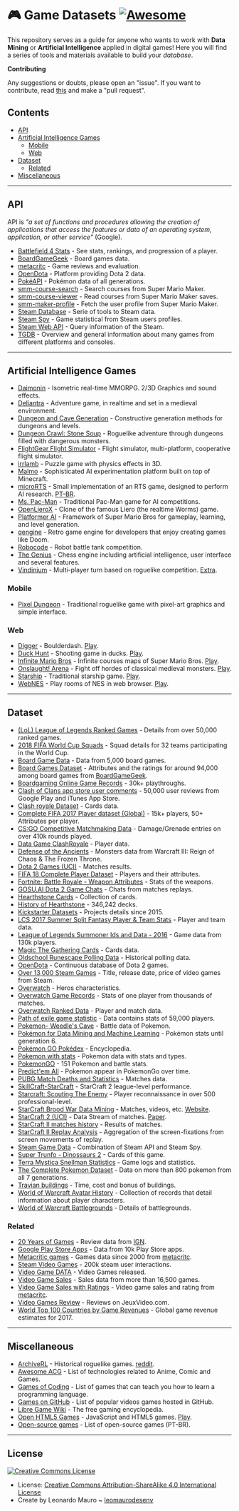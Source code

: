# :video_game: Game Datasets [![Awesome](https://awesome.re/badge.svg)](https://github.com/sindresorhus/awesome)

This repository serves as a guide for anyone who wants to work with **Data Mining** or **Artificial Intelligence** applied in digital games! Here you will find a series of tools and materials available to build your _database_.   

**Contributing**   

Any suggestions or doubts, please open an "issue". If you want to contribute, read [this](CONTRIBUTING.md) and make a "pull request".   
   
## Contents

- [API](#api)
- [Artificial Intelligence Games](#artificial-intelligence-games)
  - [Mobile](#mobile)
  - [Web](#web)
- [Dataset](#dataset)
  - [Related](#related)
- [Miscellaneous](#miscellaneous)

---
## API

API is _"a set of functions and procedures allowing the creation of applications that access the features or data of an operating system, application, or other service"_ (Google).  

- [Battlefield 4 Stats](http://bf4stats.com/) - See stats, rankings, and progression of a player.
- [BoardGameGeek](https://boardgamegeek.com/wiki/page/BGG_XML_API2) - Board games data.
- [metacritc](https://www.metacritic.com/game) - Game reviews and evaluation.
- [OpenDota](https://www.opendota.com/) - Platform providing Dota 2 data.
- [PokéAPI](https://pokeapi.co/) - Pokémon data of all generations.
- [smm-course-search](https://github.com/leomaurodesenv/smm-course-search) - Search courses from Super Mario Maker.
- [smm-course-viewer](https://github.com/leomaurodesenv/smm-course-viewer) - Read courses from Super Mario Maker saves.
- [smm-maker-profile](https://github.com/leomaurodesenv/smm-maker-profile) - Fetch the user profile from Super Mario Maker.
- [Steam Database](https://github.com/SteamDatabase) - Serie of tools to Steam data.
- [Steam Spy](https://github.com/topics/steamspy) - Game statistical from Steam users profiles.
- [Steam Web API](https://developer.valvesoftware.com/wiki/Steam_Web_API) - Query information of the Steam.
- [TGDB](https://github.com/TheGamesDB/TheGamesDB/) - Overview and general information about many games from different platforms and consoles.

---
## Artificial Intelligence Games

- [Daimonin](https://www.daimonin.org/) - Isometric real-time MMORPG. 2/3D Graphics and sound effects.
- [Deliantra](http://www.deliantra.net/) - Adventure game, in realtime and set in a medieval environment.
- [Dungeon and Cave Generation](https://github.com/sentientdesigns/constructive) - Constructive generation methods for dungeons and levels.
- [Dungeon Crawl: Stone Soup](https://github.com/crawl/crawl) - Roguelike adventure through dungeons filled with dangerous monsters.
- [FlightGear Flight Simulator](http://home.flightgear.org/) - Flight simulator, multi-platform, cooperative flight simulator.
- [irrlamb](https://github.com/jazztickets/irrlamb) - Puzzle game with physics effects in 3D.
- [Malmo](https://github.com/Microsoft/malmo) - Sophisticated AI experimentation platform built on top of Minecraft.
- [microRTS](https://github.com/santiontanon/microrts) - Small implementation of an RTS game, designed to perform AI research. [PT-BR](https://github.com/rubensolv/MicroRTS).
- [Ms. Pac-Man](http://gameaibook.org/wp-content/uploads/2016/10/mspacman-master.zip) - Traditional Pac-Man game for AI competitions.
- [OpenLieroX](http://www.openlierox.net/) - Clone of the famous Liero (the realtime Worms) game.
- [Platformer AI](https://sites.google.com/site/platformersai/LevelGeneration) - Framework of Super Mario Bros for gameplay, learning, and level generation.
- [qengine](https://github.com/klaussilveira/qengine) - Retro game engine for developers that enjoy creating games like Doom.
- [Robocode](https://robocode.sourceforge.io/) - Robot battle tank competition.
- [The Genius](http://thegenius.sourceforge.net/) - Chess engine including artificial intelligence, user interface and several features.
- [Vindinium](https://github.com/leomaurodesenv/vindinium) - Multi-player turn based on roguelike competition. [Extra](https://pythonhosted.org/vindinium/).

### Mobile

- [Pixel Dungeon](https://github.com/watabou/pixel-dungeon) - Traditional roguelike game with pixel-art graphics and simple interface.

### Web

- [Digger](https://github.com/lutzroeder/digger) - Boulderdash. [Play](http://games.leonardomauro.com/digger/).
- [Duck Hunt](https://github.com/MattSurabian/DuckHunt-JS) - Shooting game in ducks. [Play](http://duckhuntjs.com/).
- [Infinite Mario Bros](https://github.com/robertkleffner/mariohtml5) - Infinite courses maps of Super Mario Bros. [Play](https://openhtml5games.github.io/games-mirror/dist/mariohtml5/main.html).
- [Onslaught! Arena](https://github.com/lostdecade/onslaught_arena) - Fight off hordes of classical medieval monsters. [Play](http://arcade.lostdecadegames.com/onslaught-arena/).
- [Starship](http://maettig.com/code/canvas/starship-sorades-13k.zip) - Traditional starship game. [Play](http://games.leonardomauro.com/starshipsorades/).
- [WebNES](https://github.com/pubby) - Play rooms of NES in web browser. [Play](http://pubby.github.io/webnes/index_app.html).

---
## Dataset

- [(LoL) League of Legends Ranked Games](https://www.kaggle.com/datasnaek/league-of-legends) - Details from over 50,000 ranked games.
- [2018 FIFA World Cup Squads](https://www.kaggle.com/cclayford/2018-fifa-world-cup-squads) - Squad details for 32 teams participating in the World Cup.
- [Board Game Data](https://www.kaggle.com/mrpantherson/board-game-data) - Data from 5,000 board games.
- [Board Games Dataset](https://www.kaggle.com/gabrio/board-games-dataset) - Attributes and the ratings for around 94,000 among board games from [BoardGameGeek](https://www.boardgamegeek.com/).
- [Boardgaming Online Game Records](https://www.kaggle.com/jingking/boardgaming-online-processed-game-records) - 30k+ playthroughs.
- [Clash of Clans app store user comments](https://www.kaggle.com/moradnejad/clash-of-clans-50000-user-comments) - 50,000 user reviews from Google Play and iTunes App Store.
- [Clash royale Dataset](https://www.kaggle.com/swappyk/clash-royale-dataset) - Cards data.
- [Complete FIFA 2017 Player dataset (Global)](https://www.kaggle.com/artimous/complete-fifa-2017-player-dataset-global) - 15k+ players, 50+ Attributes per player.
- [CS:GO Competitive Matchmaking Data](https://www.kaggle.com/skihikingkevin/csgo-matchmaking-damage) - Damage/Grenade entries on over 410k rounds played.
- [Data Game ClashRoyale](https://www.kaggle.com/lucianomartins/data-game-clashroyale) - Player data.
- [Defense of the Ancients](https://www.kaggle.com/raxnamosa/defense-of-the-ancients) - Monsters data from Warcraft III: Reign of Chaos & The Frozen Throne.
- [Dota 2 Games (UCI)](https://archive.ics.uci.edu/ml/datasets/Dota2+Games+Results) - Matches results.
- [FIFA 18 Complete Player Dataset](https://www.kaggle.com/thec03u5/fifa-18-demo-player-dataset) - Players and their attributes.
- [Fortnite: Battle Royale - Weapon Attributes](https://www.kaggle.com/jruots/fortnite-battle-royale-weapon-attributes) - Stats of the weapons.
- [GOSU.AI Dota 2 Game Chats](https://www.kaggle.com/romovpa/gosuai-dota-2-game-chats) - Chats from matches replays.
- [Hearthstone Cards](https://www.kaggle.com/jeradrose/hearthstone-cards) - Collection of cards.
- [History of Hearthstone](https://www.kaggle.com/romainvincent/history-of-hearthstone) - 346,242 decks.
- [Kickstarter Datasets](https://webrobots.io/kickstarter-datasets/) - Projects details since 2015.
- [LCS 2017 Summer Split Fantasy Player & Team Stats](https://www.kaggle.com/danielwatabe/lcs-2017-summer-split-fantasy-player-team-stats) - Player and team data.
- [League of Legends Summoner Ids and Data - 2016](https://www.kaggle.com/xenogearcap/league2016) - Game data from 130k players.
- [Magic The Gathering Cards](https://www.kaggle.com/mylesoneill/magic-the-gathering-cards) - Cards data.
- [Oldschool Runescape Polling Data](https://www.kaggle.com/nikkynak/oldschool-runescape-polling-data) - Historical polling data.
- [OpenDota](https://blog.opendota.com/2017/03/24/datadump2/) - Continuous database of Dota 2 games.
- [Over 13,000 Steam Games](https://www.kaggle.com/kingburrito666/over-13000-steam-games) - Title, release date, price of video games from Steam.
- [Overwatch](https://www.kaggle.com/edopic/overwatch) - Heros characteristics.
- [Overwatch Game Records](https://www.kaggle.com/mylesoneill/overwatch-game-records) - Stats of one player from thousands of matches.
- [Overwatch Ranked Data](https://www.kaggle.com/simonho87/overwatch-ranked-data) - Player and match data.
- [Path of exile game statistic](https://www.kaggle.com/gagazet/path-of-exile-league-statistic) - Data contains stats of 59,000 players.
- [Pokemon- Weedle's Cave](https://www.kaggle.com/terminus7/pokemon-challenge) - Battle data of Pokemon.
- [Pokémon for Data Mining and Machine Learning](https://www.kaggle.com/alopez247/pokemon) - Pokémon stats until generation 6.
- [Pokémon GO Pokédex](https://github.com/Biuni/PokemonGO-Pokedex) - Encyclopedia.
- [Pokemon with stats](https://www.kaggle.com/abcsds/pokemon) - Pokemon data with stats and types.
- [PokemonGO](https://www.kaggle.com/abcsds/pokemongo) - 151 Pokemon and battle stats.
- [Predict'em All](https://www.kaggle.com/semioniy/predictemall) - Pokemon appear in PokemonGo over time.
- [PUBG Match Deaths and Statistics](https://www.kaggle.com/skihikingkevin/pubg-match-deaths) - Matches data.
- [SkillCraft-StarCraft](https://www.kaggle.com/danofer/skillcraft) - StarCraft 2 league-level performance.
- [Starcraft: Scouting The Enemy](https://www.kaggle.com/kinguistics/starcraft-scouting-the-enemy) - Player reconnaissance in over 500 professional-level.
- [StarCraft Brood War Data Mining](https://github.com/TorchCraft/StarData) - Matches, videos, etc. [Website](http://nova.wolfwork.com/dataMining.html).
- [StarCraft 2 (UCI)](https://archive.ics.uci.edu/ml/datasets/SkillCraft1+Master+Table+Dataset) - Data Stream of matches. [Paper](https://doi.org/10.1371/journal.pone.0075129).
- [StarCraft II matches history](https://www.kaggle.com/alimbekovkz/starcraft-ii-matches-history) - Results of matches.
- [StarCraft II Replay Analysis](https://www.kaggle.com/sfu-summit/starcraft-ii-replay-analysis) - Aggregation of the screen-fixations from screen movements of replay.
- [Steam Game Data](https://github.com/CraigKelly/steam-data) - Combination of Steam API and Steam Spy.
- [Super Trunfo - Dinossaurs 2](https://www.kaggle.com/kandebonfim/super-trunfo-dinossaurs-2) - Cards of this game.
- [Terra Mystica Snellman Statistics](https://www.kaggle.com/lemonkoala/terra-mystica) - Game logs and statistics.
- [The Complete Pokemon Dataset](https://www.kaggle.com/rounakbanik/pokemon) - Data on more than 800 pokemon from all 7 generations.
- [Travian buildings](https://www.kaggle.com/cblesa/travian-buildings) - Time, cost and bonus of buildings.
- [World of Warcraft Avatar History](https://www.kaggle.com/mylesoneill/warcraft-avatar-history) - Collection of records that detail information about player characters.
- [World of Warcraft Battlegrounds](https://www.kaggle.com/cblesa/world-of-warcraft-battlegrounds) - Details of battlegrounds.

### Related

- [20 Years of Games](https://www.kaggle.com/egrinstein/20-years-of-games) - Review data from [IGN](ign.com).
- [Google Play Store Apps](https://www.kaggle.com/lava18/google-play-store-apps) - Data from 10k Play Store apps.
- [Metacritic games](https://www.kaggle.com/destring/metacritic-reviewed-games-since-2000) - Games data since 2000  from [metacritc](https://www.metacritic.com).
- [Steam Video Games](https://www.kaggle.com/tamber/steam-video-games) - 200k steam user interactions.
- [Video Game DATA](https://www.kaggle.com/juttugarakesh/video-game-data) - Video Games released.
- [Video Game Sales](https://www.kaggle.com/gregorut/videogamesales) - Sales data from more than 16,500 games.
- [Video Game Sales with Ratings](https://www.kaggle.com/rush4ratio/video-game-sales-with-ratings) - Video game sales and rating from [metacritc](https://www.metacritic.com).
- [Video Games Review](https://www.kaggle.com/launay10christian/video-games-review) - Reviews on JeuxVideo.com.
- [World Top 100 Countries by Game Revenues](https://knoema.com/T100GAMEREVENUES2016/world-top-100-countries-by-game-revenues) - Global game revenue estimates for 2017.

---
## Miscellaneous

- [ArchiveRL](https://archive.org/download/ArchiveRL.7z/ArchiveRL%20v1.0.zip/) - Historical roguelike games. [reddit](https://www.reddit.com/r/roguelikes/comments/a3x47b/archiverl_building_the_ultimate_roguelike_archive/).
- [Awesome ACG](https://github.com/soruly/awesome-acg) - List of technologies related to Anime, Comic and Games.
- [Games of Coding](https://github.com/michelpereira/awesome-gamesofcoding) - List of games that can teach you how to learn a programming language.
- [Games on GitHub](https://github.com/leereilly/games) - List of popular videos games hosted in GitHub.
- [Libre Game Wiki](https://libregamewiki.org/Main_Page) - The free gaming encyclopedia.
- [Open HTML5 Games](https://github.com/OpenHTML5Games) - JavaScript and HTML5 games. [Play](https://openhtml5games.com/).
- [Open-source games](https://pt.wikipedia.org/wiki/Lista_de_jogos_de_c%C3%B3digo_aberto) - List of open-source games (PT-BR).

---
## License

<a rel="license" href="http://creativecommons.org/licenses/by-sa/4.0/"><img alt="Creative Commons License" style="border-width:0" src="https://i.creativecommons.org/l/by-sa/4.0/88x31.png" /></a>

- License: [Creative Commons Attribution-ShareAlike 4.0 International License](http://creativecommons.org/licenses/by-sa/4.0/)
- Create by Leonardo Mauro ~ [leomaurodesenv](https://github.com/leomaurodesenv/)
